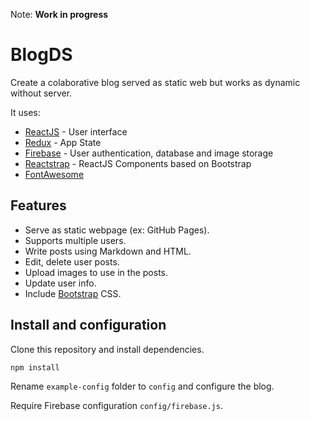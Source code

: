 Note: **Work in progress**

# BlogDS

Create a colaborative blog served as static web but works as dynamic without server.

It uses:
- [ReactJS](https://reactjs.org) - User interface
- [Redux](https://react-redux.js.org) - App State
- [Firebase](https://firebase.google.com) - User authentication, database and image storage
- [Reactstrap](https://reactstrap.github.io) - ReactJS Components based on Bootstrap
- [FontAwesome](https://fontawesome.com/)

## Features

- Serve as static webpage (ex: GitHub Pages).
- Supports multiple users.
- Write posts using Markdown and HTML.
- Edit, delete user posts.
- Upload images to use in the posts.
- Update user info.
- Include [Bootstrap](https://getbootstrap.com/) CSS.

## Install and configuration

Clone this repository and install dependencies.

```bash
npm install
```

Rename `example-config` folder to `config` and configure the blog.

Require Firebase configuration `config/firebase.js`. 